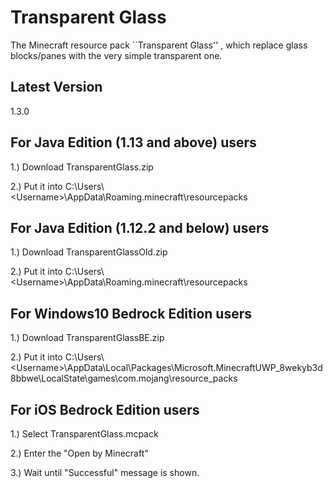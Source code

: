 # Transparent Glass
The Minecraft resource pack ``Transparent Glass'' , which replace glass blocks/panes with the very simple transparent one.

## Latest Version
1.3.0

## For Java Edition (1.13 and above) users
1.) Download TransparentGlass.zip

2.) Put it into C:\Users\\\<Username\>\AppData\Roaming\.minecraft\resourcepacks

## For Java Edition (1.12.2 and below) users
1.) Download TransparentGlassOld.zip

2.) Put it into C:\Users\\\<Username\>\AppData\Roaming\.minecraft\resourcepacks

## For Windows10 Bedrock Edition users
1.) Download TransparentGlassBE.zip

2.) Put it into C:\Users\\\<Username\>\AppData\Local\Packages\Microsoft.MinecraftUWP_8wekyb3d8bbwe\LocalState\games\com.mojang\resource_packs

## For iOS Bedrock Edition users
1.) Select TransparentGlass.mcpack

2.) Enter the "Open by Minecraft"

3.) Wait until "Successful" message is shown.
